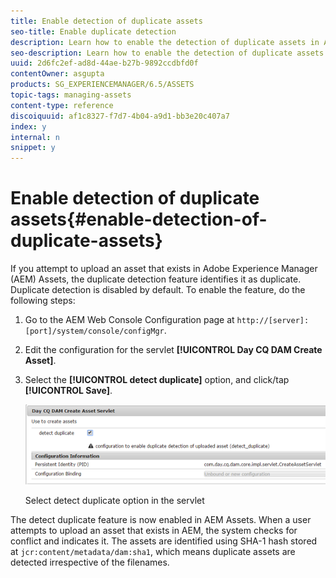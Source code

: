```yaml
---
title: Enable detection of duplicate assets
seo-title: Enable duplicate detection
description: Learn how to enable the detection of duplicate assets in AEM.
seo-description: Learn how to enable the detection of duplicate assets in AEM.
uuid: 2d6fc2ef-ad8d-44ae-b27b-9892ccdbfd0f
contentOwner: asgupta
products: SG_EXPERIENCEMANAGER/6.5/ASSETS
topic-tags: managing-assets
content-type: reference
discoiquuid: af1c8327-f7d7-4b04-a9d1-bb3e20c407a7
index: y
internal: n
snippet: y
---
```


# Enable detection of duplicate assets{#enable-detection-of-duplicate-assets}

If you attempt to upload an asset that exists in Adobe Experience Manager (AEM) Assets, the duplicate detection feature identifies it as duplicate. Duplicate detection is disabled by default. To enable the feature, do the following steps:

1. Go to the AEM Web Console Configuration page at `http://[server]:[port]/system/console/configMgr`.
1. Edit the configuration for the servlet **[!UICONTROL Day CQ DAM Create Asset]**.
1. Select the **[!UICONTROL detect duplicate]** option, and click/tap **[!UICONTROL Save]**.

   ![Select detect duplicate option in the servlet](assets/chlimage_1-153.png)

   Select detect duplicate option in the servlet

The detect duplicate feature is now enabled in AEM Assets. When a user attempts to upload an asset that exists in AEM, the system checks for conflict and indicates it. The assets are identified using SHA-1 hash stored at `jcr:content/metadata/dam:sha1`, which means duplicate assets are detected irrespective of the filenames.

<!--
<related-links>
<a href="https://experience-aem.blogspot.com/2019/06/aem-65-find-duplicate-assets-binaries-in-existing-repository.html" target="_blank">Duplicate assets in existing repository (tutorial from community member)</a>
</related-links>
-->

